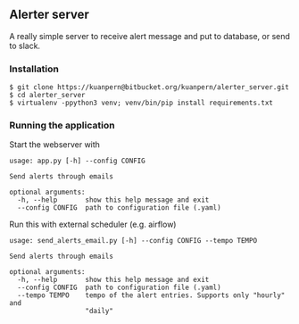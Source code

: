 ## Alerter server
A really simple server to receive alert message and put to database, or send to slack.

### Installation
```
$ git clone https://kuanpern@bitbucket.org/kuanpern/alerter_server.git
$ cd alerter_server
$ virtualenv -ppython3 venv; venv/bin/pip install requirements.txt
```

### Running the application
Start the webserver with
```
usage: app.py [-h] --config CONFIG

Send alerts through emails

optional arguments:
  -h, --help       show this help message and exit
  --config CONFIG  path to configuration file (.yaml)
```

Run this with external scheduler (e.g. airflow)
```
usage: send_alerts_email.py [-h] --config CONFIG --tempo TEMPO

Send alerts through emails

optional arguments:
  -h, --help       show this help message and exit
  --config CONFIG  path to configuration file (.yaml)
  --tempo TEMPO    tempo of the alert entries. Supports only "hourly" and
                   "daily"
```
